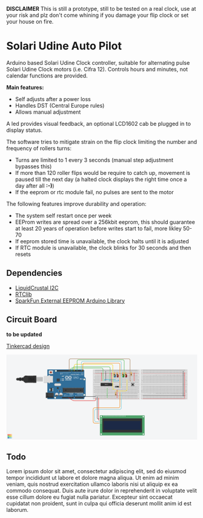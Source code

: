 **DISCLAIMER**
This is still a prototype, still to be tested on a real clock, use at your risk and plz don't come whining if you damage your flip clock or set your house on fire. 


# Solari Udine Auto Pilot

Arduino based Solari Udine Clock controller, suitable for alternating pulse Solari Udine Clock motors (i.e. Cifra 12). Controls hours and minutes, not calendar functions are provided.

**Main features:**
- Self adjusts after a power loss
- Handles DST (Central Europe rules)
- Allows manual adjustment

A led provides visual feedback, an optional LCD1602 cab be plugged in to display status. 

The software tries to mitigate strain on the flip clock limiting the number and frequency of rollers turns:
- Turns are limited to 1 every 3 seconds (manual step adjustment bypasses this)
- If more than 120 roller flips would be require to catch up, movement is paused till the next day (a halted clock displays the right time once a day after all **:-)**)
- If the eeprom or rtc module fail, no pulses are sent to the motor

The following features improve durability and operation:
- The system self restart once per week
- EEProm writes are spread over a 256kbit eeprom, this should guarantee at least 20 years of operation before writes start to fail, more likley 50-70
- If eeprom stored time is unavailable, the clock halts until it is adjusted
- If RTC module is unavailable, the clock blinks for 30 seconds and then resets



## Dependencies

- [LiquidCrustal I2C](https://github.com/johnrickman/LiquidCrystal_I2C)
- [RTClib](https://github.com/adafruit/RTClib)
- [SparkFun External EEPROM Arduino Library](https://github.com/sparkfun/SparkFun_External_EEPROM_Arduino_Library)

## Circuit Board
**to be updated**

[Tinkercad design](https://www.tinkercad.com/things/edBA37nszuH-solari-udine-autopilot?sharecode=Utxk19oz_5hmAhspum-ylxp-65AgX1UbVL5bwIXLegg)

<img src="Controller%20Solari.png" width="640px" alt="Solari Udine Autopilot Circuit Board">


## Todo

Lorem ipsum dolor sit amet, consectetur adipiscing elit, sed do eiusmod tempor incididunt ut labore et dolore magna aliqua. Ut enim ad minim veniam, quis nostrud exercitation ullamco laboris nisi ut aliquip ex ea commodo consequat. Duis aute irure dolor in reprehenderit in voluptate velit esse cillum dolore eu fugiat nulla pariatur. Excepteur sint occaecat cupidatat non proident, sunt in culpa qui officia deserunt mollit anim id est laborum.

